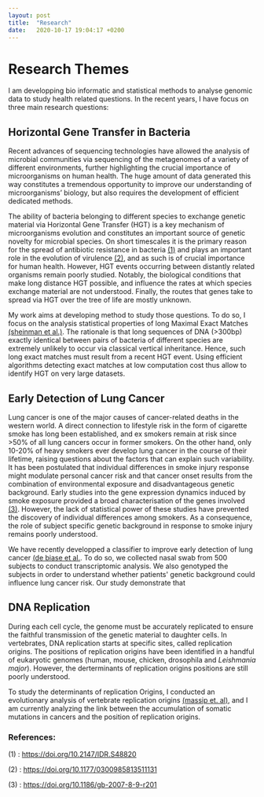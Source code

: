 ```yaml
---
layout: post
title:  "Research"
date:   2020-10-17 19:04:17 +0200
---
```


# Research Themes

I am developping bio informatic and statistical methods to analyse genomic data to study health related questions.
In the recent years, I have focus on three main research questions:

## Horizontal Gene Transfer in Bacteria

Recent advances of sequencing technologies have allowed the analysis of microbial
communities via sequencing of the metagenomes of a variety of different environments, further
highlighting the crucial importance of microorganisms on human health. The huge amount of data
generated this way constitutes a tremendous opportunity to improve our understanding of
microorganisms’ biology, but also requires the development of efficient dedicated methods.

The ability of bacteria belonging to different species to exchange genetic material via
Horizontal Gene Transfer (HGT) is a key mechanism of microorganisms evolution and constitutes an
important source of genetic novelty for microbial species. On short timescales it is the primary
reason for the spread of antibiotic resistance in bacteria [(1)][Ref1] and plays an important role in the
evolution of virulence [(2)][Ref2], and as such is of crucial importance for human health.
 However, HGT events occurring between distantly related organisms remain poorly studied. Notably, the biological conditions that
make long distance HGT possible, and influence the rates at which species exchange material are not
understood. Finally, the routes that genes take to spread via HGT over the tree of life are mostly unknown.

My work aims at developing method to study those questions. To do so, I focus on the analysis
statistical properties of long Maximal Exact Matches [(sheinman et al.)][Misha]. The rationale
is that long sequences of DNA (>300bp) exactly identical between pairs of bacteria of different
species are extremely unlikely to occur via classical vertical inheritance. Hence, such long exact
matches must result from a recent HGT event. Using efficient algorithms detecting exact matches at
low computation cost thus allow to identify HGT on very large datasets.


## Early Detection of  Lung Cancer

Lung cancer is one of the major causes of cancer-related deaths in the western world. A
direct connection to lifestyle risk in the form of cigarette smoke has long been established, and ex
smokers remain at risk since >50% of all lung cancers occur in former smokers. On the other hand,
only 10-20% of heavy smokers ever develop lung cancer in the course of their lifetime, raising
questions about the factors that can explain such variability. It has been postulated that individual
differences in smoke injury response might modulate personal cancer risk and that cancer onset
results from the combination of environmental exposure and disadvantageous genetic background.
Early studies into the gene expression dynamics induced by smoke exposure provided a broad
characterisation of the genes involved [(3)][Ref3]. However, the lack of statistical power of these studies
have prevented the discovery of individual differences among smokers. As a consequence, the role
of subject specific genetic background in response to smoke injury remains poorly understood.

We have recently developped a classifier to improve early detection of lung cancer [(de biase et al.][Stella].
To do so, we collected nasal swab from 500 subjects to conduct transcriptomic analysis. We also genotyped the subjects
in order to understand whether patients' genetic background could influence lung cancer risk.
Our study demonstrate that

## DNA Replication 

During each cell cycle, the genome must be accurately replicated to ensure the faithful transmission of the genetic material
 to daughter cells. In vertebrates, DNA replication starts at specific sites,
 called replication origins. The positions of replication origins have been identified in a handful of eukaryotic genomes
(human, mouse, chicken, drosophila and *Leishmania major*). However, the derterminants of replication origins 
positions are still poorly understood.

To study the determinants of replication Origins, I conducted an evolutionary analysis of vertebrate replication origins
 [(massip et. al)][Oris], and I am currently analyzing the link between the accumulation of somatic mutations in cancers 
and the position of replication origins.
 


[Ref1]: https://doi.org/10.2147/IDR.S48820
[Ref2]: https://doi.org/10.1177/0300985813511131
[Misha]: https://elifesciences.org/articles/62719
[Ref3]: https://doi.org/10.1186/gb-2007-8-9-r201
[Oris]: https://academic.oup.com/nar/article/47/10/5114/5420529
[Stella]: https://www.medrxiv.org/content/10.1101/2021.11.24.21266740v1

### References:

(1) :  https://doi.org/10.2147/IDR.S48820

(2) :  https://doi.org/10.1177/0300985813511131

(3) :  https://doi.org/10.1186/gb-2007-8-9-r201


